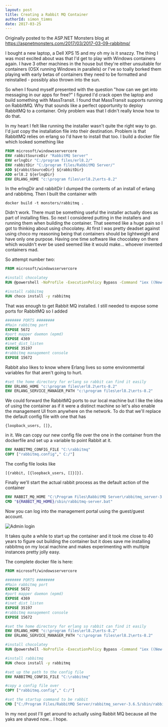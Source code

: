 ```yaml
---
layout: post
title: Creating a Rabbit MQ Container
authorId: simon_timms
date: 2017-03-25
---
```

Originally posted to the ASP.NET Monsters blog at https://aspnetmonsters.com/2017/03/2017-03-09-rabbitmq/

I bought a new laptop, a Dell XPS 15 and my oh my is it snazzy. The thing I was most excited about was that I'd get to play with Windows containers again. I have 3 other machines in the house but they're either unsuitable for containers (OSX running Windows in parallels) or I've so toally borked them playing with early betas of containers they need to be formatted and reinstalled - possibly also thrown into the sun.

So when I found myself presented with the question "how can we get into messaging in our apps for free?" I figured I'd crack open the laptop and build something with MassTransit. I found that MassTransit supports running on RabbitMQ. Why that sounds like a perfect opportunity to deploy RabbitMQ to a container. Only problem was that I didn't really know how to do that. 

<!-- more -->

In my heart I felt like running the installer wasn't quite the right way to go. I'd just copy the installation file into their destination. Problem is that RabbitMQ relies on erlang so I'd have to install that too. I build a docker file which looked something like 

```dockerfile
FROM microsoft/windowsservercore
ENV rabbitSourceDir "RabbitMQ Server"
ENV erlngDir "C:/program files/erl8.2/"
ENV rabbitDir "C:/program files/RabbitMQ Server/"
ADD ${rabbitSourceDir} ${rabbitDir}
ADD erl8.2 ${erlngDir}
ENV ERLANG_HOME "c:\program files\erl8.2\erts-8.2"
```

In the erlngDir and rabbitDir I dumped the contents of an install of erlang and rabbitmq. Then I built the container with 

`docker build -t monsters/rabbitmq .`

Didn't work. There must be something useful the installer actually does as part of installing files. So next I considered putting in the installers and running them when building the container. That seemed like a huge pain so I got to thinking about using chocolatey. At first I was pretty deadset against using choco my reasoning being that containers should be lightweight and have only one purpose. Having one time software like chocolatey on there which wouldn't ever be used seemed like it would make... whoever invented containers mad. 

So attempt number two:

```dockerfile
FROM microsoft/windowsservercore

#install chocolatey
RUN @powershell -NoProfile -ExecutionPolicy Bypass -Command "iex ((New-Object System.Net.WebClient).DownloadString('https://chocolatey.org/install.ps1'))" && SET "PATH=%PATH%;%ALLUSERSPROFILE%\chocolatey\bin"

#install rabbitmq
RUN choco install -y rabbitmq

```

That was enough to get Rabbit MQ installed. I still needed to expose some ports for RabbitMQ so I added 

```dockerfile
####### PORTS ########
#Main rabbitmq port
EXPOSE 5672
#port mapper daemon (epmd)
EXPOSE 4369
#inet_dist_listen
EXPOSE 35197
#rabbitmq management console
EXPOSE 15672
```

Rabbit also likes to know where Erlang lives so some environmental variables for that aren't going to hurt. 

```dockerfile
#set the home directory for erlang so rabbit can find it easily
ENV ERLANG_HOME "c:\program files\erl8.2\erts-8.2"
ENV ERLANG_SERVICE_MANAGER_PATH "c:\program files\erl8.2\erts-8.2"
```

We could forward the RabbitMQ ports to our local machine but I like the idea of using the container as if it were a distinct machine so let's also enable the management UI from anywhere on the network. To do that we'll replace the default config file with one that has 

```
{loopback_users, []},
```

in it. We can copy our new config file over the one in the container from the dockerfile and set up a variable to point Rabbit at it.

```dockerfile
ENV RABBITMQ_CONFIG_FILE "C:\rabbitmq"
COPY ["rabbitmq.config"," C:/"]
```

The config file looks like

```
[{rabbit, [{loopback_users, []}]}].
```

Finally we'll start the actual rabbit process as the default action of the container

```dockerfile
ENV RABBIT_MQ_HOME "C:\Program Files\RabbitMQ Server\rabbitmq_server-3.6.5"
CMD "${RABBIT_MQ_HOME}/sbin/rabbitmq-server.bat"
```

Now you can log into the management portal using the guest/guest account.

![Admin login](http://i.imgur.com/KvDVTb9.png)

It takes quite a while to start up the container and it took me close to 40 years to figure out building the container but it does save me installing rabbitmq on my local machine and makes experimenting with multiple instances pretty jolly easy.

The complete docker file is here:

```dockerfile
FROM microsoft/windowsservercore

####### PORTS ########
#Main rabbitmq port
EXPOSE 5672
#port mapper daemon (epmd)
EXPOSE 4369
#inet_dist_listen
EXPOSE 35197
#rabbitmq management console
EXPOSE 15672

#set the home directory for erlang so rabbit can find it easily
ENV ERLANG_HOME "c:\program files\erl8.2\erts-8.2"
ENV ERLANG_SERVICE_MANAGER_PATH "c:\program files\erl8.2\erts-8.2"

#install chocolatey
RUN @powershell -NoProfile -ExecutionPolicy Bypass -Command "iex ((New-Object System.Net.WebClient).DownloadString('https://chocolatey.org/install.ps1'))" && SET "PATH=%PATH%;%ALLUSERSPROFILE%\chocolatey\bin"

#install rabbitmq
RUN choco install -y rabbitmq

#set up the path to the config file
ENV RABBITMQ_CONFIG_FILE "C:\rabbitmq"

#copy a config file over
COPY ["rabbitmq.config"," C:/"]

#set the startup command to be rabbit
CMD ["C:/Program Files/RabbitMQ Server/rabbitmq_server-3.6.5/sbin/rabbitmq-server.bat"]

```

In my next post I'll get around to actually using Rabbit MQ because all the yaks are shaved now... I hope.
